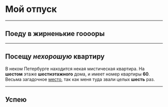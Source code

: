 # Мой отпуск

---
## Поеду в **жирненькие гооооры**



---
## Посещу **_нехорошую_ квартиру**

В неком Петербурге находится некая мистическая квартира. На **шестом** этаже **шестиэтажного** дома, и имеет номер квартиры **60**. Весьма загадочное [место](https://yandex.ru/maps/-/CCUJZIcN1A), так как меня туда звали целых **шесть** раз. 

---
## Успею 